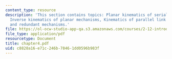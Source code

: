 ```yaml
---
content_type: resource
description: 'This section contains topics: Planar kinematics of serial link mechanisms,
  Inverse kinematics of planar mechanisms, Kinematics of parallel link mechanisms
  and redundant mechanisms.'
file: https://ol-ocw-studio-app-qa.s3.amazonaws.com/courses/2-12-introduction-to-robotics-fall-2005/c8828a16e71c246b78461dd0596b983f_chapter4.pdf
file_type: application/pdf
resourcetype: Document
title: chapter4.pdf
uid: c8828a16-e71c-246b-7846-1dd0596b983f
---
```

